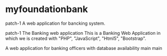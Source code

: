 # myfoundationbank
patch-1
A web application for bancking system.

 patch-1
The Banking web application
This is a Banking Web Application in which we is created with "PHP", "JavaScript", "Html5", "Bootstrap".

A web application for banking officers with database availability
 main
main
